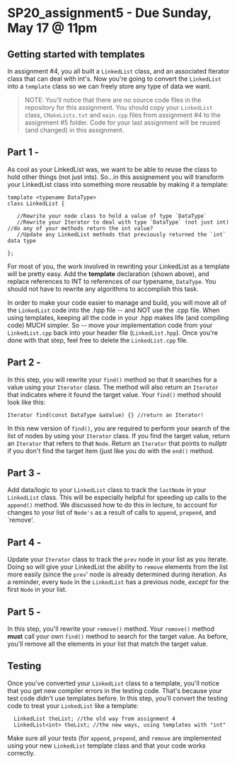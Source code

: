 # SP20_assignment5 - Due Sunday, May 17 @ 11pm

## Getting started with templates

In assignment #4, you all built a `LinkedList` class, and an associated Iterator class that can deal with int's. Now you're going to convert the `LinkedList` into a `template` class so we can freely store any type of data we want.

> NOTE: You'll notice that there are no source code files in the repository for this assignment. You should copy your `LinkedList` class, `CMakeLists.txt` and `main.cpp` files from assignment #4 to the assignment #5 folder. Code for your last assignment will be reused (and changed) in this assignment.

## Part 1 -

As cool as your LinkedList was, we want to be able to reuse the class to hold other things (not just ints). So...in this assignement you will transform your LinkedList class into something more reusable by making it a template:

```
template <typename DataType>
class LinkedList {

   //Rewrite your node class to hold a value of type `DataType`
   //Rewrite your Iterator to deal with type `DataType` (not just int) //do any of your methods return the int value?
   //Update any LinkedList methods that previously returned the `int` data type
   
};
```

For most of you, the work involved in rewriting your LinkedList as a template will be pretty easy. Add the __template__ declaration (shown above), and replace references to INT to references of our typename, `DataType`.  You should not have to rewrite any algorithms to accomplish this task. 

In order to make your code easier to manage and build, you will move all of the `LinkedList` code into the .hpp file -- and NOT use the .cpp file.  When using templates, keeping all the code in your .hpp makes life (and compiling code) MUCH simpler. So -- move your implementation code from your `LinkedList.cpp` back into your header file (`LinkedList.hpp`). Once you're done with that step, feel free to delete the `LinkedList.cpp` file.

## Part 2 -

In this step, you will rewrite your `find()` method so that it searches for a value using your `Iterator` class. The method will also return an `Iterator` that indicates where it found the target value. Your `find()` method should look like this:

```
Iterator find(const DataType &aValue) {} //return an Iterator!
```

In this new version of `find()`, you are required to perform your search of the list of nodes by using your `Iterator` class. If you find the target value, return an `Iterator` that refers to that `Node`. Return an `Iterator` that points to nullptr if you don't find the target item (just like you do with the `end()` method.  

## Part 3 -

Add data/logic to your `LinkedList` class to track the `lastNode` in your `LinkedList` class. This will be especially helpful for speeding up calls to the `append()` method.  We discussed how to do this in lecture, to account for changes to your list of `Node's` as a result of calls to `append`, `prepend`, and `remove'. 

## Part 4 -

Update your `Iterator` class to track the `prev` node in your list as you iterate. Doing so will give your LinkedList the ability to `remove` elements from the list more easily (since the `prev`' node is already determined during iteration. As a reminder, every `Node` in the `LinkedList` has a previous node, _except_ for the first `Node` in your list.

## Part 5 -

In this step, you'll rewrite your `remove()` method. Your `remove()` method __must__ call your own `find()` method to search for the target value. As before, you'll remove all the elements in your list that match the target value.


## Testing 

Once you've converted your `LinkedList` class to a template, you'll notice that you get new compiler errors in the testing code. That's because your test code didn't use templates before.  In this step, you'll convert the testing code to treat your `LinkedList` like a template:

```
  LinkedList theList; //the old way from assignment 4
  LinkedList<int> theList; //the new ways, using templates with "int"
```

Make sure all your tests (for `append`, `prepend`, and `remove` are implemented using your new `LinkedList` template class and that your code works correctly.

